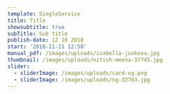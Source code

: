 ```yaml
---
template: SingleService
title: Title
showsubtitle: true
subTitle: Sub title
publish-date: 12 10 2018
start: '2018-11-21 12:58'
manual_pdf: /images/uploads/isabella-juskova.jpg
thumbnail: /images/uploads/nitish-meena-37745.jpg
slider:
  - sliderImage: /images/uploads/card-og.png
  - sliderImage: /images/uploads/ng-32703.jpg
---
```

